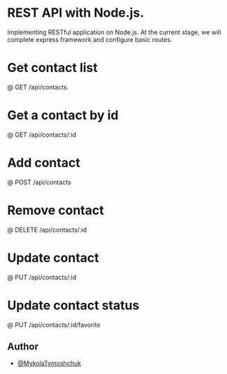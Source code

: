 # REST API with Node.js.

Implementing RESTful application on Node.js. At the current stage, we will complete express framework and configure basic routes.

# Get contact list

@ GET /api/contacts.

# Get a contact by id

@ GET /api/contacts/:id

# Add contact

@ POST /api/contacts

# Remove contact

@ DELETE /api/contacts/:id

# Update contact

@ PUT /api/contacts/:id

# Update contact status

@ PUT /api/contacts/:id/favorite

## Author

- [@MykolaTymoshchuk](https://github.com/Nikolay-Tymoshchuk)
